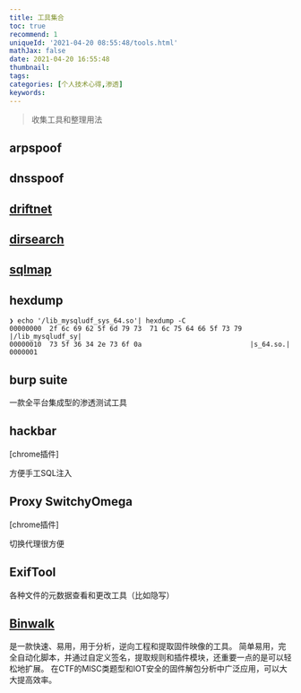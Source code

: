 ```yaml
---
title: 工具集合
toc: true
recommend: 1
uniqueId: '2021-04-20 08:55:48/tools.html'
mathJax: false
date: 2021-04-20 16:55:48
thumbnail:
tags:
categories: [个人技术心得,渗透]
keywords:
---
```

>  收集工具和整理用法

<!-- more -->

## arpspoof

## dnsspoof

## [driftnet](http://www.ex-parrot.com/~chris/driftnet/)

## [dirsearch](https://github.com/maurosoria/dirsearch)

## [sqlmap](https://github.com/sqlmapproject/sqlmap)

## hexdump

```shell
❯ echo '/lib_mysqludf_sys_64.so'| hexdump -C
00000000  2f 6c 69 62 5f 6d 79 73  71 6c 75 64 66 5f 73 79  |/lib_mysqludf_sy|
00000010  73 5f 36 34 2e 73 6f 0a                           |s_64.so.|
0000001
```

## burp suite

一款全平台集成型的渗透测试工具

## hackbar

[chrome插件]

方便手工SQL注入

## Proxy SwitchyOmega

[chrome插件]

切换代理很方便

## ExifTool

各种文件的元数据查看和更改工具（比如隐写）

## [Binwalk](https://github.com/ReFirmLabs/binwalk)

是一款快速、易用，用于分析，逆向工程和提取固件映像的工具。 简单易用，完全自动化脚本，并通过自定义签名，提取规则和插件模块，还重要一点的是可以轻松地扩展。 在CTF的MISC类题型和IOT安全的固件解包分析中广泛应用，可以大大提高效率。